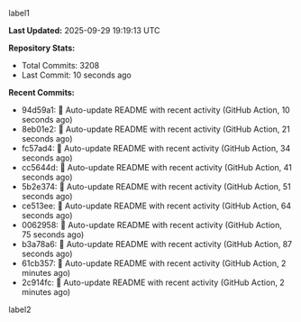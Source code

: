 
label1 
<!-- ACTIVITY_START -->
**Last Updated:** 2025-09-29 19:19:13 UTC

**Repository Stats:**
- Total Commits: 3208
- Last Commit: 10 seconds ago

**Recent Commits:**
- 94d59a1: 🤖 Auto-update README with recent activity (GitHub Action, 10 seconds ago)
- 8eb01e2: 🤖 Auto-update README with recent activity (GitHub Action, 21 seconds ago)
- fc57ad4: 🤖 Auto-update README with recent activity (GitHub Action, 34 seconds ago)
- cc5644d: 🤖 Auto-update README with recent activity (GitHub Action, 41 seconds ago)
- 5b2e374: 🤖 Auto-update README with recent activity (GitHub Action, 51 seconds ago)
- ce513ee: 🤖 Auto-update README with recent activity (GitHub Action, 64 seconds ago)
- 0062958: 🤖 Auto-update README with recent activity (GitHub Action, 75 seconds ago)
- b3a78a6: 🤖 Auto-update README with recent activity (GitHub Action, 87 seconds ago)
- 61cb357: 🤖 Auto-update README with recent activity (GitHub Action, 2 minutes ago)
- 2c914fc: 🤖 Auto-update README with recent activity (GitHub Action, 2 minutes ago)
<!-- ACTIVITY_END -->

label2
